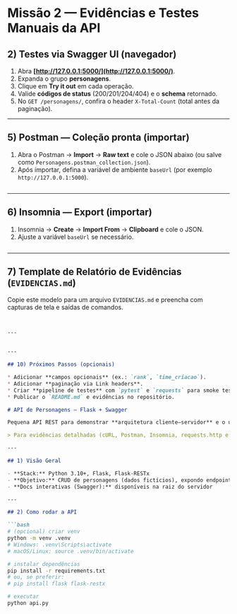 # Missão 2 — Evidências e Testes Manuais da API

## 2) Testes via Swagger UI (navegador)

1. Abra **[http://127.0.0.1:5000/](http://127.0.0.1:5000/)**.
2. Expanda o grupo **personagens**.
3. Clique em **Try it out** em cada operação.
4. Valide **códigos de status** (200/201/204/404) e o **schema** retornado.
5. No `GET /personagens/`, confira o header `X-Total-Count` (total antes da paginação).

---


## 5) Postman — Coleção pronta (importar)

1. Abra o Postman → **Import** → **Raw text** e cole o JSON abaixo (ou salve como `Personagens.postman_collection.json`).
2. Após importar, defina a variável de ambiente `baseUrl` (por exemplo `http://127.0.0.1:5000`).

```json

```

---

## 6) Insomnia — Export (importar)

1. Insomnia → **Create** → **Import From** → **Clipboard** e cole o JSON.
2. Ajuste a variável `baseUrl` se necessário.

```json

```

---

## 7) Template de Relatório de Evidências (`EVIDENCIAS.md`)

Copie este modelo para um arquivo `EVIDENCIAS.md` e preencha com capturas de tela e saídas de comandos.

```markdown


---


---

## 10) Próximos Passos (opcionais)

* Adicionar **campos opcionais** (ex.: `rank`, `time_criacao`).
* Adicionar **paginação via Link headers**.
* Criar **pipeline de testes** com `pytest` e `requests` para smoke tests.
* Publicar o `README.md` e evidências no repositório.

# API de Personagens — Flask + Swagger

Pequena API REST para demonstrar **arquitetura cliente–servidor** e o uso de **HTTP**. Implementada em **Python + Flask-RESTx**, com **Swagger UI** automático para testes.

> Para evidências detalhadas (cURL, Postman, Insomnia, requests.http e checklist), veja **EVIDENCIAS.md** neste projeto.

---

## 1) Visão Geral

- **Stack:** Python 3.10+, Flask, Flask-RESTx  
- **Objetivo:** CRUD de personagens (dados fictícios), expondo endpoints REST  
- **Docs interativas (Swagger):** disponíveis na raiz do servidor

---

## 2) Como rodar a API

```bash
# (opcional) criar venv
python -m venv .venv
# Windows: .venv\Scripts\activate
# macOS/Linux: source .venv/bin/activate

# instalar dependências
pip install -r requirements.txt
# ou, se preferir:
# pip install flask flask-restx

# executar
python api.py
